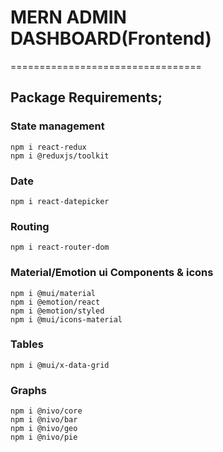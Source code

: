 # MERN ADMIN DASHBOARD(Frontend)
=================================

## Package Requirements;
### State management
    npm i react-redux 
    npm i @reduxjs/toolkit 
### Date
    npm i react-datepicker
### Routing
    npm i react-router-dom
### Material/Emotion ui Components & icons
    npm i @mui/material 
    npm i @emotion/react 
    npm i @emotion/styled 
    npm i @mui/icons-material 
### Tables
    npm i @mui/x-data-grid
### Graphs
    npm i @nivo/core 
    npm i @nivo/bar 
    npm i @nivo/geo 
    npm i @nivo/pie